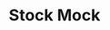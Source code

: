 ---
title: 'Stock Mock'
description: 'Flask application created to mock buying and selling stock’s shares, building a dummy portfolio.'
tech: 'Python • Flask • Pytest • SQL • Bootstrap 4 • Travis CI • Heroku'
imgSrc: '/projects/stock-mock.png'
---